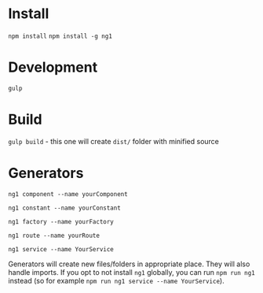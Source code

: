 # Install
`npm install`
`npm install -g ng1`

# Development
`gulp`

# Build
`gulp build` - this one will create `dist/` folder with minified source


# Generators

`ng1 component --name yourComponent`

`ng1 constant --name yourConstant`

`ng1 factory --name yourFactory`

`ng1 route --name yourRoute`

`ng1 service --name YourService`

Generators will create new files/folders in appropriate place. They will also handle imports.
If you opt to not install `ng1` globally, you can run `npm run ng1` instead (so for example `npm run ng1 service --name YourService`).
